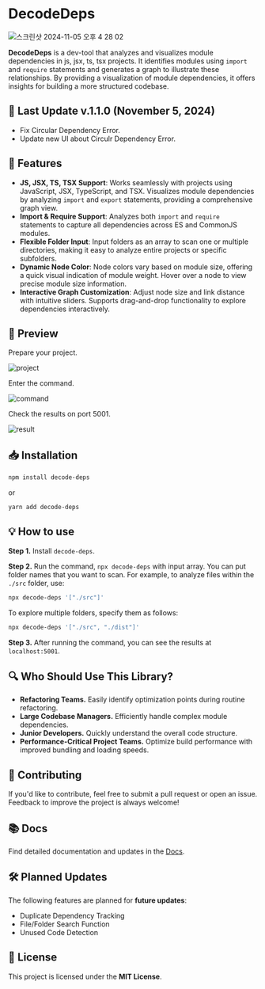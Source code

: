 # DecodeDeps
![스크린샷 2024-11-05 오후 4 28 02](https://github.com/user-attachments/assets/f27a679e-0ecc-4dfd-8a5c-7ebf933c7fd4)

**DecodeDeps** is a dev-tool that analyzes and visualizes module dependencies in js, jsx, ts, tsx projects. It identifies modules using `import` and `require` statements and generates a graph to illustrate these relationships. By providing a visualization of module dependencies, it offers insights for building a more structured codebase.

## 🚀 Last Update v.1.1.0 (November 5, 2024)
- Fix Circular Dependency Error.
- Update new UI about Circulr Dependency Error.

## 🌟 Features

- **JS, JSX, TS, TSX Support**: Works seamlessly with projects using JavaScript, JSX, TypeScript, and TSX. Visualizes module dependencies by analyzing `import` and `export` statements, providing a comprehensive graph view.
- **Import & Require Support**: Analyzes both `import` and `require` statements to capture all dependencies across ES and CommonJS modules.
- **Flexible Folder Input**: Input folders as an array to scan one or multiple directories, making it easy to analyze entire projects or specific subfolders.
- **Dynamic Node Color**: Node colors vary based on module size, offering a quick visual indication of module weight. Hover over a node to view precise module size information.
- **Interactive Graph Customization**: Adjust node size and link distance with intuitive sliders. Supports drag-and-drop functionality to explore dependencies interactively.

## 👀 Preview

Prepare your project.

![project](https://img1.daumcdn.net/thumb/R1280x0/?scode=mtistory2&fname=https%3A%2F%2Fblog.kakaocdn.net%2Fdn%2FMLYe5%2FbtsKwt4gA1g%2F3W1k70jiJzRERGuBrLDik0%2Fimg.png "project")

Enter the command.

![command](https://blog.kakaocdn.net/dn/kOvD5/btsKw0tGTDb/wMqKSgaUXKEWht5YlCNkLK/img.gif "command")

Check the results on port 5001.

![result](https://blog.kakaocdn.net/dn/ciGNzZ/btsKvgZc0Fi/PO2mGfz1BfO0Rbcifakx41/img.gif "result")

## 📥 Installation

```bash
npm install decode-deps
```

or

```bash
yarn add decode-deps
```

## 💡 How to use

**Step 1.** Install `decode-deps`.

**Step 2.** Run the command, `npx decode-deps` with input array. You can put folder names that you want to scan. For example, to analyze files within the `./src` folder, use:

```bash
npx decode-deps '["./src"]'
```

To explore multiple folders, specify them as follows:

```bash
npx decode-deps '["./src", "./dist"]'
```

**Step 3.** After running the command, you can see the results at `localhost:5001`.

## 🔍 Who Should Use This Library?

- **Refactoring Teams.** Easily identify optimization points during routine refactoring.
- **Large Codebase Managers.** Efficiently handle complex module dependencies.
- **Junior Developers.** Quickly understand the overall code structure.
- **Performance-Critical Project Teams.** Optimize build performance with improved bundling and loading speeds.

## 💬 Contributing

If you'd like to contribute, feel free to submit a pull request or open an issue. Feedback to improve the project is always welcome!

## 📚 Docs

Find detailed documentation and updates in the [Docs](https://decode-deps.vercel.app/).

## 🛠 Planned Updates
The following features are planned for **future updates**:
- Duplicate Dependency Tracking
- File/Folder Search Function
- Unused Code Detection

## 📝 License

This project is licensed under the **MIT License**.
